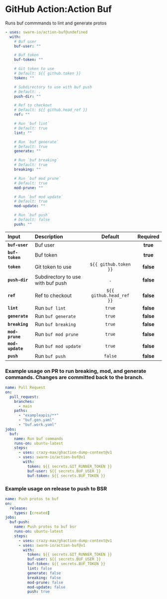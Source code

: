 <!-- start title -->

# GitHub Action:Action Buf

<!-- end title -->
<!-- start description -->

Runs buf commmands to lint and generate protos

<!-- end description -->
<!-- start contents -->
<!-- end contents -->
<!-- start usage -->

```yaml
- uses: swarm-io/action-buf@undefined
  with:
    # Buf user
    buf-user: ""

    # Buf token
    buf-token: ""

    # Git token to use
    # Default: ${{ github.token }}
    token: ""

    # Subdirectory to use with buf push
    # Default: .
    push-dir: ""

    # Ref to checkout
    # Default: ${{ github.head_ref }}
    ref: ""

    # Run `buf lint`
    # Default: true
    lint: ""

    # Run `buf generate`
    # Default: true
    generate: ""

    # Run `buf breaking`
    # Default: true
    breaking: ""

    # Run `buf mod prune`
    # Default: true
    mod-prune: ""

    # Run `buf mod update`
    # Default: true
    mod-update: ""

    # Run `buf push`
    # Default: false
    push: ""
```

<!-- end usage -->
<!-- start inputs -->

| **Input**        | **Description**                   |       **Default**        | **Required** |
| :--------------- | :-------------------------------- | :----------------------: | :----------: |
| **`buf-user`**   | Buf user                          |                          |   **true**   |
| **`buf-token`**  | Buf token                         |                          |   **true**   |
| **`token`**      | Git token to use                  |  `${{ github.token }}`   |  **false**   |
| **`push-dir`**   | Subdirectory to use with buf push |           `.`            |  **false**   |
| **`ref`**        | Ref to checkout                   | `${{ github.head_ref }}` |  **false**   |
| **`lint`**       | Run `buf lint`                    |          `true`          |  **false**   |
| **`generate`**   | Run `buf generate`                |          `true`          |  **false**   |
| **`breaking`**   | Run `buf breaking`                |          `true`          |  **false**   |
| **`mod-prune`**  | Run `buf mod prune`               |          `true`          |  **false**   |
| **`mod-update`** | Run `buf mod update`              |          `true`          |  **false**   |
| **`push`**       | Run `buf push`                    |         `false`          |  **false**   |

<!-- end inputs -->
<!-- start outputs -->
<!-- end outputs -->
<!-- start examples -->

### Example usage on PR to run breaking, mod, and generate commands. Changes are committed back to the branch.

```yaml
name: Pull Request
on:
  pull_request:
    branches:
      - main
    paths:
      - "exampleapis/**"
      - "buf.gen.yaml"
      - "buf.work.yaml"
jobs:
  buf:
    name: Run buf commands
    runs-on: ubuntu-latest
    steps:
      - uses: crazy-max/ghaction-dump-context@v1
      - uses: swarm-io/action-buf@v1
        with:
          token: ${{ secrets.GIT_RUNNER_TOKEN }}
          buf-user: ${{ secrets.BUF_USER }}
          buf-token: ${{ secrets.BUF_TOKEN }}
```

### Example usage on release to push to BSR

```yaml
name: Push protos to buf
on:
  release:
    types: [created]
jobs:
  buf-push:
    name: Push protos to buf bsr
    runs-on: ubuntu-latest
    steps:
      - uses: crazy-max/ghaction-dump-context@v1
      - uses: swarm-io/action-buf@v1
        with:
          token: ${{ secrets.GIT_RUNNER_TOKEN }}
          buf-user: ${{ secrets.BUF_USER }}
          buf-token: ${{ secrets.BUF_TOKEN }}
          lint: false
          generate: false
          breaking: false
          mod-prune: false
          mod-update: false
          push: true
```

<!-- end examples -->
<!-- start [.github/ghdocs/examples/] -->
<!-- end [.github/ghdocs/examples/] -->
